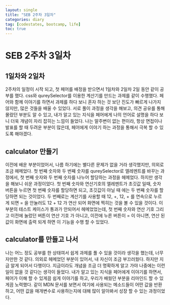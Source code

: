 ```yaml
---
layout: single
title: "SEB 2주차 3일차"
categories: diary
tag: [codestates, bootcamp, life]
toc: true
---
```


# SEB 2주차 3일차

## 1일차와 2일차

2주차의 일정이 시작 되고, 첫 페어를 배정을 받으면서 1일차와 2일차 2일 동안 같이 공부를 했다.
css와 qureySelector를 이용한 계산기를 만드는 과제를 같이 수행했다.
페어와 함께 이야기를 하면서 과제를 하다 보니 혼자 하는 것 보단 진도가 빠르게 나가지 않지만, 많은 것들을 배울 수 있었다.
서로 풀이 과정을 생각을 해보고, 의견 공유를 통해 몰랐던 부분도 알 수 있고, 내가 알고 있는 지식을 페어에게 나의 언어로 설명을 하다 보니 더욱 개념이 자리 잡히는 느낌이 들었다.
나는 말주변이 없는 편이라, 항상 면접이나 발표를 할 때 두려운 부분이 많은데, 페어에게 이야기 하는 과정을 통해서 극복 할 수 있도록 해야겠다.

## calculator 만들기

이전에 배운 부분이었어서, 나름 하기에는 별다른 문제가 없을 거라 생각했지만, 의외로 조금 헤메었다.
첫 번째 숫자와 두 번째 숫자를 qureySelector로 엘레멘트를 바꾸는 과정에서, 첫 번째 숫자와 두 번째 숫자를 나누어 할당하는 과정을 헤메었다.
하지만 생각을 해보니 쉬운 과정이었다. 첫 번째 숫자와 연산기호의 엘레멘트가 초깃값 일때, 숫자 버튼을 누르면 첫 번째 숫자를 할당하면 되고, 초깃값이 아닐 때 에는 두 번째 숫자를 할당하면 되는 것이었다.
두 번째로는 계산기를 사용할 때 12, +, 12, + 를 연속으로 누르게 되면 = 을 안눌러도 12 + 12 가 연산 되어 화면에 찍히는 것을 볼 수 있을 것이다. 이 부분의 테스트 케이스가 통과가 안되어서 헤메었었는데, 첫 번째 숫자와 연산 기호 그리고 이전에 눌렀던 버튼이 연산 기호 가 아니고, 이전에 누른 버튼이 = 이 아니면, 연산 된 값이 화면에 출력 되게 하면 이 기능을 수행 할 수 있었다.

## calculator를 만들고 나서

나는 어느 정도 공부를 한 상태여서 쉽게 과제를 풀 수 있을 것이라 생각을 했는데, 너무 자만한 것 같다. 의외로 헤메었던 부분이 있어서, 내 자신이 조금 부끄러웠다.
하지만 지금 알게 되어서 다행이다. 지금이라도 개념을 조금 더 명확하게 알고 가야 나중에는 이런 일이 없을 것 같다는 생각이 들었다.
내가 알고 있는 지식을 페어에게 이야기를 하면서, 페어가 이해 할 수 있게끔 쉽게 이야기를 하고, 우리가 배웠던 부분을 리마인드 할 수 있게끔 노력했다.
같이 MDN 문서를 보면서 여기에 사용되는 메소드들이 어떤 값을 반환하고, 어떤 값을 매개변수로 사용하는지에 대해 많이 알아봐서 성장 할 수 있는 과정이었다.
